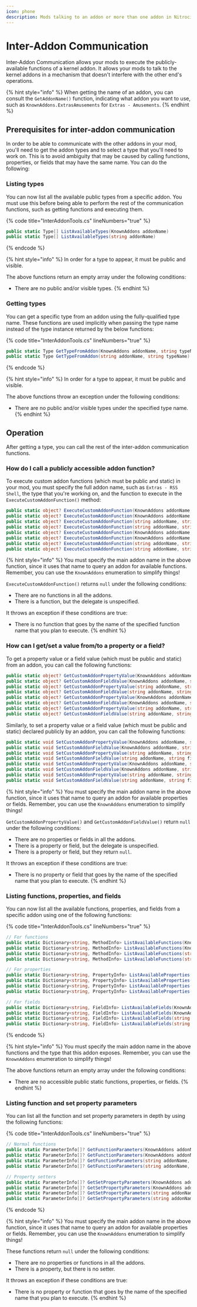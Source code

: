 ```yaml
---
icon: phone
description: Mods talking to an addon or more than one addon in Nitrocid
---
```


# Inter-Addon Communication

Inter-Addon Communication allows your mods to execute the publicly-available functions of a kernel addon. It allows your mods to talk to the kernel addons in a mechanism that doesn't interfere with the other end's operations.

{% hint style="info" %}
When getting the name of an addon, you can consult the `GetAddonName()` function, indicating what addon you want to use, such as `KnownAddons.ExtrasAmusements` for `Extras - Amusements`.
{% endhint %}

## Prerequisites for inter-addon communication

In order to be able to communicate with the other addons in your mod, you'll need to get the addon types and to select a type that you'll need to work on. This is to avoid ambiguity that may be caused by calling functions, properties, or fields that may have the same name. You can do the following:

### Listing types

You can now list all the available public types from a specific addon. You must use this before being able to perform the rest of the communication functions, such as getting functions and executing them.

{% code title="InterAddonTools.cs" lineNumbers="true" %}
```csharp
public static Type[] ListAvailableTypes(KnownAddons addonName)
public static Type[] ListAvailableTypes(string addonName)
```
{% endcode %}

{% hint style="info" %}
In order for a type to appear, it must be public and visible.

The above functions return an empty array under the following conditions:

* There are no public and/or visible types.
{% endhint %}

### Getting types

You can get a specific type from an addon using the fully-qualified type name. These functions are used implicitly when passing the type name instead of the type instance returned by the below functions:

{% code title="InterAddonTools.cs" lineNumbers="true" %}
```csharp
public static Type GetTypeFromAddon(KnownAddons addonName, string typeName)
public static Type GetTypeFromAddon(string addonName, string typeName)
```
{% endcode %}

{% hint style="info" %}
In order for a type to appear, it must be public and visible.

The above functions throw an exception under the following conditions:

* There are no public and/or visible types under the specified type name.
{% endhint %}

## Operation

After getting a type, you can call the rest of the inter-addon communication functions.

### How do I call a publicly accessible addon function?

To execute custom addon functions (which must be public and static) in your mod, you must specify the full addon name, such as `Extras - RSS Shell`, the type that you're working on, and the function to execute in the `ExecuteCustomAddonFunction()` method:

```csharp
public static object? ExecuteCustomAddonFunction(KnownAddons addonName, string functionName, string typeName)
public static object? ExecuteCustomAddonFunction(KnownAddons addonName, string functionName, string typeName, params object?[]? parameters)
public static object? ExecuteCustomAddonFunction(string addonName, string functionName, string typeName)
public static object? ExecuteCustomAddonFunction(string addonName, string functionName, string typeName, params object?[]? parameters)
public static object? ExecuteCustomAddonFunction(KnownAddons addonName, string functionName, Type type)
public static object? ExecuteCustomAddonFunction(KnownAddons addonName, string functionName, Type type, params object?[]? parameters)
public static object? ExecuteCustomAddonFunction(string addonName, string functionName, Type type)
public static object? ExecuteCustomAddonFunction(string addonName, string functionName, Type type, params object?[]? parameters)
```

{% hint style="info" %}
You must specify the main addon name in the above function, since it uses that name to query an addon for available functions. Remember, you can use the `KnownAddons` enumeration to simplify things!

`ExecuteCustomAddonFunction()` returns `null` under the following conditions:

* There are no functions in all the addons.
* There is a function, but the delegate is unspecified.

It throws an exception if these conditions are true:

* There is no function that goes by the name of the specified function name that you plan to execute.
{% endhint %}

### How can I get/set a value from/to a property or a field?

To get a property value or a field value (which must be public and static) from an addon, you can call the following functions:

```csharp
public static object? GetCustomAddonPropertyValue(KnownAddons addonName, string propertyName, string typeName)
public static object? GetCustomAddonFieldValue(KnownAddons addonName, string fieldName, string typeName)
public static object? GetCustomAddonPropertyValue(string addonName, string propertyName, string typeName)
public static object? GetCustomAddonFieldValue(string addonName, string fieldName, string typeName)
public static object? GetCustomAddonPropertyValue(KnownAddons addonName, string propertyName, Type type)
public static object? GetCustomAddonFieldValue(KnownAddons addonName, string fieldName, Type type)
public static object? GetCustomAddonPropertyValue(string addonName, string propertyName, Type type)
public static object? GetCustomAddonFieldValue(string addonName, string fieldName, Type type)
```

Similarly, to set a property value or a field value (which must be public and static) declared publicly by an addon, you can call the following functions:

```csharp
public static void SetCustomAddonPropertyValue(KnownAddons addonName, string propertyName, string typeName, object? value)
public static void SetCustomAddonFieldValue(KnownAddons addonName, string fieldName, string typeName, object? value)
public static void SetCustomAddonPropertyValue(string addonName, string propertyName, string typeName, object? value)
public static void SetCustomAddonFieldValue(string addonName, string fieldName, string typeName, object? value)
public static void SetCustomAddonPropertyValue(KnownAddons addonName, string propertyName, Type type, object? value)
public static void SetCustomAddonFieldValue(KnownAddons addonName, string fieldName, Type type, object? value)
public static void SetCustomAddonPropertyValue(string addonName, string propertyName, Type type, object? value)
public static void SetCustomAddonFieldValue(string addonName, string fieldName, Type type, object? value)
```

{% hint style="info" %}
You must specify the main addon name in the above function, since it uses that name to query an addon for available properties or fields. Remember, you can use the `KnownAddons` enumeration to simplify things!

`GetCustomAddonPropertyValue()` and `GetCustomAddonFieldValue()` return `null` under the following conditions:

* There are no properties or fields in all the addons.
* There is a property or field, but the delegate is unspecified.
* There is a property or field, but they return `null`.

It throws an exception if these conditions are true:

* There is no property or field that goes by the name of the specified name that you plan to execute.
{% endhint %}

### Listing functions, properties, and fields

You can now list all the available functions, properties, and fields from a specific addon using one of the following functions:

{% code title="InterAddonTools.cs" lineNumbers="true" %}
```csharp
// For functions
public static Dictionary<string, MethodInfo> ListAvailableFunctions(KnownAddons addonName, string typeName)
public static Dictionary<string, MethodInfo> ListAvailableFunctions(KnownAddons addonName, Type type)
public static Dictionary<string, MethodInfo> ListAvailableFunctions(string addonName, string typeName)
public static Dictionary<string, MethodInfo> ListAvailableFunctions(string addonName, Type type)

// For properties
public static Dictionary<string, PropertyInfo> ListAvailableProperties(KnownAddons addonName, string typeName)
public static Dictionary<string, PropertyInfo> ListAvailableProperties(KnownAddons addonName, Type type)
public static Dictionary<string, PropertyInfo> ListAvailableProperties(string addonName, string typeName)
public static Dictionary<string, PropertyInfo> ListAvailableProperties(string addonName, Type type)

// For fields
public static Dictionary<string, FieldInfo> ListAvailableFields(KnownAddons addonName, string typeName)
public static Dictionary<string, FieldInfo> ListAvailableFields(KnownAddons addonName, Type type)
public static Dictionary<string, FieldInfo> ListAvailableFields(string addonName, string typeName)
public static Dictionary<string, FieldInfo> ListAvailableFields(string addonName, Type type)
```
{% endcode %}

{% hint style="info" %}
You must specify the main addon name in the above functions and the type that this addon exposes. Remember, you can use the `KnownAddons` enumeration to simplify things!

The above functions return an empty array under the following conditions:

* There are no accessible public static functions, properties, or fields.
{% endhint %}

### Listing function and set property parameters

You can list all the function and set property parameters in depth by using the following functions:

{% code title="InterAddonTools.cs" lineNumbers="true" %}
```csharp
// Normal functions
public static ParameterInfo[]? GetFunctionParameters(KnownAddons addonName, string functionName, string typeName)
public static ParameterInfo[]? GetFunctionParameters(KnownAddons addonName, string functionName, Type type)
public static ParameterInfo[]? GetFunctionParameters(string addonName, string functionName, string typeName)
public static ParameterInfo[]? GetFunctionParameters(string addonName, string functionName, Type type)

// Property setters
public static ParameterInfo[]? GetSetPropertyParameters(KnownAddons addonName, string propertyName, string typeName)
public static ParameterInfo[]? GetSetPropertyParameters(KnownAddons addonName, string propertyName, Type type)
public static ParameterInfo[]? GetSetPropertyParameters(string addonName, string propertyName, string typeName)
public static ParameterInfo[]? GetSetPropertyParameters(string addonName, string propertyName, Type type)
```
{% endcode %}

{% hint style="info" %}
You must specify the main addon name in the above function, since it uses that name to query an addon for available properties or fields. Remember, you can use the `KnownAddons` enumeration to simplify things!

These functions return `null` under the following conditions:

* There are no properties or functions in all the addons.
* There is a property, but there is no setter.

It throws an exception if these conditions are true:

* There is no property or function that goes by the name of the specified name that you plan to execute.
{% endhint %}
